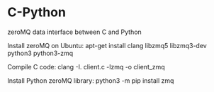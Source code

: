 # C-Python
zeroMQ data interface between C and Python

Install zeroMQ on Ubuntu:
apt-get install clang libzmq5 libzmq3-dev python3 python3-zmq

Compile C code:
clang -I. client.c -lzmq -o client_zmq

Install Python zeroMQ library:
python3 -m pip install zmq